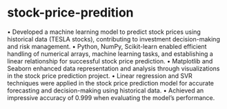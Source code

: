 # stock-price-predition
• Developed a machine learning model to predict stock prices using historical data (TESLA stocks), contributing to
  investment decision-making and risk management.
• Python, NumPy, Scikit-learn enabled efficient handling of numerical arrays, machine learning tasks, and
  establishing a linear relationship for successful stock price prediction.
• Matplotlib and Seaborn enhanced data representation and analysis through visualizations in the stock price
  prediction project.
• Linear regression and SVR techniques were applied in the stock price prediction model for accurate forecasting and
  decision-making using historical data.
• Achieved an impressive accuracy of 0.999 when evaluating the model’s performance.
